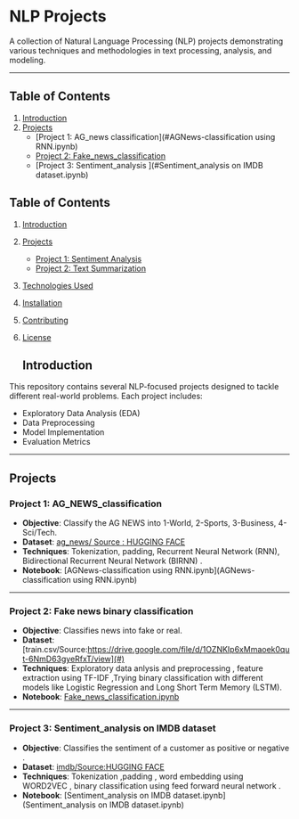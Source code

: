 # NLP Projects

A collection of Natural Language Processing (NLP) projects demonstrating various techniques and methodologies in text processing, analysis, and modeling.

---

## **Table of Contents**
1. [Introduction](#introduction)
2. [Projects](#projects)
   - [Project 1: AG_news classification](#AGNews-classification using RNN.ipynb)
   - [Project 2: Fake_news_classification](#project-2-Fake_news_classification.ipynb)
   - [Project 3: Sentiment_analysis ](#Sentiment_analysis on IMDB dataset.ipynb)
## **Table of Contents**
1. [Introduction](#introduction)
2. [Projects](#projects)
   - [Project 1: Sentiment Analysis](#project-1-sentiment-analysis)
   - [Project 2: Text Summarization](#project-2-text-summarization)
3. [Technologies Used](#technologies-used)
4. [Installation](#installation)
5. [Contributing](#contributing)
6. [License](#license)
   
   ## **Introduction**

This repository contains several NLP-focused projects designed to tackle different real-world problems. Each project includes:
- Exploratory Data Analysis (EDA)
- Data Preprocessing
- Model Implementation
- Evaluation Metrics


---

## **Projects**

### **Project 1: AG_NEWS_classification**
- **Objective**: Classify the AG NEWS into  1-World, 2-Sports, 3-Business, 4-Sci/Tech.
- **Dataset**: [ag_news/ Source : HUGGING FACE](#)
- **Techniques**: Tokenization, padding, Recurrent Neural Network (RNN), Bidirectional Recurrent Neural Network (BIRNN) .
- **Notebook**: [AGNews-classification using RNN.ipynb](AGNews-classification using RNN.ipynb)

---

### **Project 2: Fake news binary classification**
- **Objective**: Classifies news into fake or real.
- **Dataset**: [train.csv/Source:https://drive.google.com/file/d/1OZNKIp6xMmaoek0qut-6NmD63gyeRfxT/view](#)
- **Techniques**: Exploratory data anlysis and preprocessing , feature extraction using TF-IDF ,Trying binary classification with different models like Logistic Regression and Long Short Term Memory (LSTM).
- **Notebook**: [Fake_news_classification.ipynb](Fake_news_classification.ipynb)

---

### **Project 3: Sentiment_analysis on IMDB dataset**
- **Objective**: Classifies the sentiment of a customer as positive or negative .
- **Dataset**: [imdb/Source:HUGGING FACE](#)
- **Techniques**: Tokenization ,padding  , word embedding using WORD2VEC , binary classification using feed forward neural network  .
- **Notebook**: [Sentiment_analysis on IMDB dataset.ipynb](Sentiment_analysis on IMDB dataset.ipynb)
